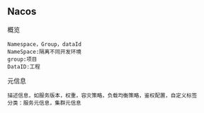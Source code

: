 ## Nacos

概览

```
Namespace，Group，dataId
NameSpace:隔离不同开发环境
group:项目
DataID:工程
```

元信息

```
描述信息，如服务版本，权重，容灾策略，负载均衡策略，鉴权配置，自定义标签
分类：服务元信息，集群元信息
```

